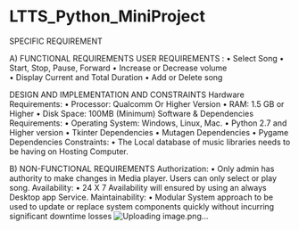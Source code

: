 # LTTS_Python_MiniProject

SPECIFIC REQUIREMENT 

A)	FUNCTIONAL REQUIREMENTS 
USER REQUIREMENTS : 
•	Select Song
•	Start, Stop, Pause, Forward
•	Increase or Decrease volume  
•	Display Current and Total Duration 
•	Add or Delete song 

DESIGN AND IMPLEMENTATION AND CONSTRAINTS
	Hardware Requirements:
•	Processor: Qualcomm Or Higher Version
•	RAM: 1.5 GB or Higher
•	Disk Space: 100MB (Minimum)
Software & Dependencies Requirements:
•	Operating System: Windows, Linux, Mac.
•	Python 2.7 and Higher version
•	Tkinter Dependencies
•	Mutagen Dependencies
•	Pygame Dependencies
Constraints:
•	The Local database of music libraries needs to be having on Hosting Computer. 

B)	NON-FUNCTIONAL REQUIREMENTS 
Authorization:
•	Only admin has authority to make changes in Media player. Users can only select or play song.
Availability:
•	24 X 7 Availability will ensured by using an always Desktop app Service.
Maintainability:
•	Modular System approach to be used to update or replace system components quickly without incurring significant downtime losses 
![Uploading image.png…]()
